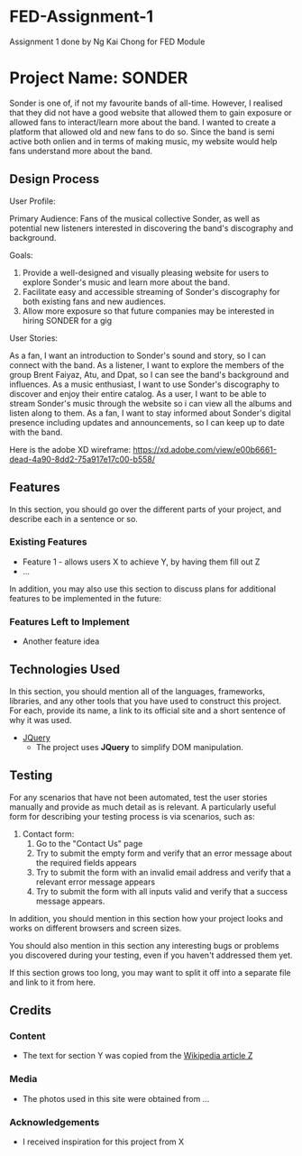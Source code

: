# FED-Assignment-1
Assignment 1 done by Ng Kai Chong for FED Module
# Project Name: SONDER

Sonder is one of, if not my favourite bands of all-time. However, I realised that they did not have a good website that allowed them to gain exposure or allowed fans to interact/learn more about the band. I wanted to create a platform that allowed old and new fans to do so. Since the band is semi active both onlien and in terms of making music, my website would help fans understand more about the band.

 
## Design Process
 
User Profile:

Primary Audience: Fans of the musical collective Sonder, as well as potential new listeners interested in discovering the band's discography and background.

Goals:

1. Provide a well-designed and visually pleasing website for users to explore Sonder's music and learn more about the band.
2. Facilitate easy and accessible streaming of Sonder's discography for both existing fans and new audiences.
3. Allow more exposure so that future companies may be interested in hiring SONDER for a gig

User Stories:

As a fan, I want an introduction to Sonder's sound and story, so I can connect with the band.
As a listener, I want to explore the members of the group Brent Faiyaz, Atu, and Dpat, so I can see the band's background and influences.
As a music enthusiast, I want to use Sonder's discography to discover and enjoy their entire catalog.
As a user, I want to be able to stream Sonder's music through the website so i can view all the albums and listen along to them.
As a fan, I want to stay informed about Sonder's digital presence including updates and announcements, so I can keep up to date with the band.

Here is the adobe XD wireframe: https://xd.adobe.com/view/e00b6661-dead-4a90-8dd2-75a917e17c00-b558/

## Features

In this section, you should go over the different parts of your project, and describe each in a sentence or so.
 
### Existing Features
- Feature 1 - allows users X to achieve Y, by having them fill out Z
- ...

In addition, you may also use this section to discuss plans for additional features to be implemented in the future:

### Features Left to Implement
- Another feature idea

## Technologies Used

In this section, you should mention all of the languages, frameworks, libraries, and any other tools that you have used to construct this project. For each, provide its name, a link to its official site and a short sentence of why it was used.

- [JQuery](https://jquery.com)
    - The project uses **JQuery** to simplify DOM manipulation.


## Testing

For any scenarios that have not been automated, test the user stories manually and provide as much detail as is relevant. A particularly useful form for describing your testing process is via scenarios, such as:

1. Contact form:
    1. Go to the "Contact Us" page
    2. Try to submit the empty form and verify that an error message about the required fields appears
    3. Try to submit the form with an invalid email address and verify that a relevant error message appears
    4. Try to submit the form with all inputs valid and verify that a success message appears.

In addition, you should mention in this section how your project looks and works on different browsers and screen sizes.

You should also mention in this section any interesting bugs or problems you discovered during your testing, even if you haven't addressed them yet.

If this section grows too long, you may want to split it off into a separate file and link to it from here.

## Credits

### Content
- The text for section Y was copied from the [Wikipedia article Z](https://en.wikipedia.org/wiki/Z)

### Media
- The photos used in this site were obtained from ...

### Acknowledgements

- I received inspiration for this project from X
